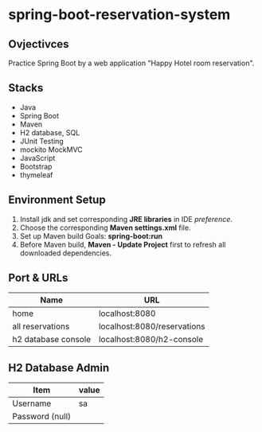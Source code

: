 # spring-boot-reservation-system

## Ovjectivces
Practice Spring Boot by a web application "Happy Hotel room reservation".

## Stacks
* Java
* Spring Boot
* Maven
* H2 database, SQL
* JUnit Testing
* mockito MockMVC
* JavaScript
* Bootstrap
* thymeleaf

## Environment Setup
1. Install jdk and set corresponding **JRE libraries** in IDE *preference*.
2. Choose the corresponding **Maven settings.xml** file.
3. Set up Maven build Goals: **spring-boot:run**
4. Before Maven build, **Maven - Update Project** first to refresh all downloaded dependencies.

## Port & URLs
|Name|URL|
|----|---|
|home|localhost:8080|
|all reservations|localhost:8080/reservations|
|h2 database console|localhost:8080/h2-console|

## H2 Database Admin
|Item|value|
|----|-----|
|Username|sa|
|Password (null)|| 


